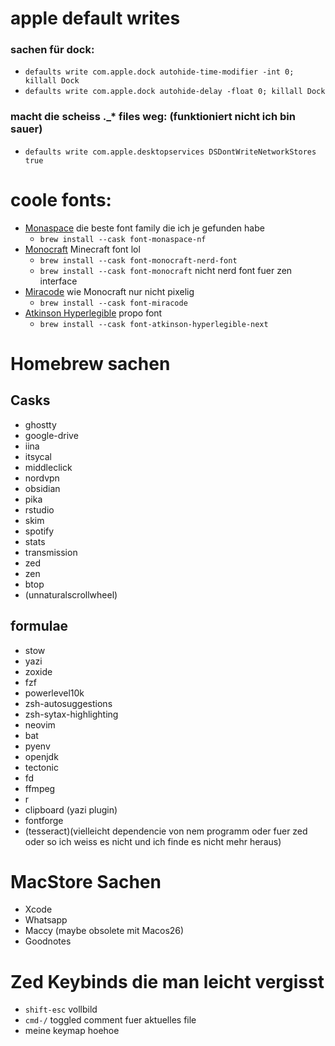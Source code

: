 # apple default writes

### sachen für dock:

- `defaults write com.apple.dock autohide-time-modifier -int 0; killall Dock`
- `defaults write com.apple.dock autohide-delay -float 0; killall Dock`

### macht die scheiss .\_\* files weg: (funktioniert nicht ich bin sauer)

- `defaults write com.apple.desktopservices DSDontWriteNetworkStores true`

# coole fonts:

- [Monaspace](https://monaspace.githubnext.com/) die beste font family die ich je gefunden habe
    - `brew install --cask font-monaspace-nf`
- [Monocraft](https://github.com/IdreesInc/Monocraft) Minecraft font lol
    - `brew install --cask font-monocraft-nerd-font`
    - `brew install --cask font-monocraft` nicht nerd font fuer zen interface
- [Miracode](https://github.com/IdreesInc/Miracode) wie Monocraft nur nicht pixelig
    - `brew install --cask font-miracode`
- [Atkinson Hyperlegible](https://www.brailleinstitute.org/freefont/) propo font
    - `brew install --cask font-atkinson-hyperlegible-next`
# Homebrew sachen

## Casks
- ghostty
- google-drive
- iina
- itsycal
- middleclick
- nordvpn
- obsidian
- pika
- rstudio
- skim
- spotify
- stats
- transmission
- zed
- zen
- btop
- (unnaturalscrollwheel)

## formulae
- stow
- yazi
- zoxide
- fzf
- powerlevel10k
- zsh-autosuggestions
- zsh-sytax-highlighting
- neovim
- bat
- pyenv
- openjdk
- tectonic
- fd
- ffmpeg
- r
- clipboard (yazi plugin)
- fontforge
- (tesseract)(vielleicht dependencie von nem programm oder fuer zed oder so ich weiss es nicht und ich finde es nicht mehr heraus)

# MacStore Sachen
- Xcode
- Whatsapp
- Maccy (maybe obsolete mit Macos26)
- Goodnotes

# Zed Keybinds die man leicht vergisst
- `shift-esc` vollbild
- `cmd-/` toggled comment fuer aktuelles file
- meine keymap hoehoe
